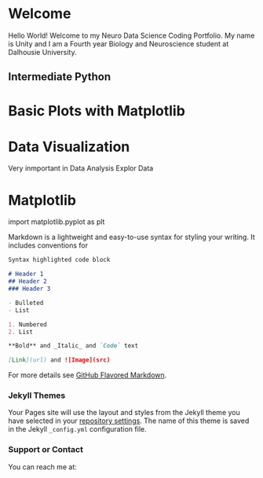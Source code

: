 # Welcome 

Hello World! Welcome to my Neuro Data Science Coding Portfolio. My name is Unity and I am a Fourth year Biology and Neuroscience student at Dalhousie University. 


## Intermediate Python
# Basic Plots with Matplotlib

# Data Visualization
Very inmportant in Data Analysis
Explor Data

# Matplotlib
import matplotlib.pyplot as plt

Markdown is a lightweight and easy-to-use syntax for styling your writing. It includes conventions for

```markdown
Syntax highlighted code block

# Header 1
## Header 2
### Header 3

- Bulleted
- List

1. Numbered
2. List

**Bold** and _Italic_ and `Code` text

[Link](url) and ![Image](src)
```

For more details see [GitHub Flavored Markdown](https://guides.github.com/features/mastering-markdown/).

### Jekyll Themes

Your Pages site will use the layout and styles from the Jekyll theme you have selected in your [repository settings](https://github.com/un782357/un782357.github.io/settings). The name of this theme is saved in the Jekyll `_config.yml` configuration file.

### Support or Contact

You can reach me at: 
